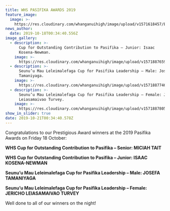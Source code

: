 ```yaml
---
title: WHS PASIFIKA AWARDS 2019
feature_image:
  image: >-
    https://res.cloudinary.com/whanganuihigh/image/upload/v1571618457/Events/flowercropped.jpg
news_author:
  date: 2019-10-18T00:34:40.556Z
image_gallery:
  - description: >-
      Cup for Outstanding Contribution to Pasifika – Junior: Isaac
      Kosena-Newman.
    image: >-
      https://res.cloudinary.com/whanganuihigh/image/upload/v1571887659/News/Isaac_Kosena.Newman_CUP.jpg
  - description: >-
      Seunu’u Mau Leleimalefaga Cup for Pasifika Leadership – Male: Josefa
      Tamaniyaga.
    image: >-
      https://res.cloudinary.com/whanganuihigh/image/upload/v1571887746/News/Josefa_Tamaniyaga_CUP.jpg
  - description: >-
      Seunu’u Mau Leleimalefaga Cup for Pasifika Leadership – Female: Jericho
      Leiasamaivao Turvey.
    image: >-
      https://res.cloudinary.com/whanganuihigh/image/upload/v1571887805/News/Jericho_Leiasamaivao_Turvey.cup.jpg
show_in_slider: true
date: 2019-10-21T00:34:40.578Z
---
```

Congratulations to our Prestigious Award winners at the 2019 Pasifika Awards on Friday 18 October:

**WHS Cup for Outstanding Contribution to Pasifika – Senior: MICIAH TAIT**

**WHS Cup for Outstanding Contribution to Pasifika – Junior: ISAAC KOSENA-NEWMAN**

**Seunu’u Mau Leleimalefaga Cup for Pasifika Leadership – Male: JOSEFA TAMANIYAGA**

**Seunu’u Mau Leleimalefaga Cup for Pasifika Leadership – Female: JERICHO LEIASAMAIVAO TURVEY**

Well done to all of our winners on the night! 

